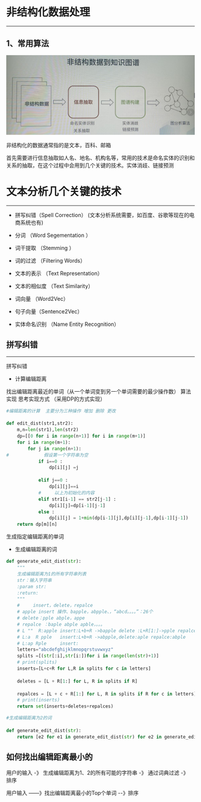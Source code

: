 # 非结构化数据处理

---

## 1、常用算法

![](/assets/kar19.png)

非结构化的数据通常指的是文本，百科、邮箱

首先需要进行信息抽取如人名、地名、机构名等，常用的技术是命名实体的识别和关系的抽取，在这个过程中会用到几个关键的技术。实体消歧、链接预测

# 文本分析几个关键的技术

---

* 拼写纠错（Spell Correction） \(文本分析系统需要，如百度、谷歌等现在的电商系统也有\)

* 分词 （Word Segementation ）

* 词干提取 （Stemming ）

* 词的过滤 （Filtering Words）

* 文本的表示 （Text Representation）

* 文本的相似度 （Text Similarity）

* 词向量 （Word2Vec）

* 句子向量（Sentence2Vec）

* 实体命名识别 （Name Entity Recognition）

## 拼写纠错

---

拼写纠错

* 计算编辑距离

找出编辑距离最近的单词（从一个单词变到另一个单词需要的最少操作数）  算法实现  思考实现方式  （采用DP的方式实现）

```py
#编辑距离的计算  主要分为三种操作 增加 删除 更改

def edit_dist(str1,str2):
    m,n=len(str1),len(str2)
    dp=[[0 for i in range(n+1)] for i in range(m+1)]
    for i in range(m+1):
        for j in range(n+1):
#             假设第一个字符串为空
            if i==0 :
                dp[i][j] =j

            elif j==0 :
                dp[i][j]==i
            #     以上为初始化的内容
            elif str1[i-1] == str2[j-1] :
                dp[i][j]=dp[i-1][j-1]
            else :
                dp[i][j] = 1+min(dp[i-1][j],dp[i][j-1],dp[i-1][j-1])
    return dp[m][n]
```

生成指定编辑距离的单词

* 生成编辑距离的词

```py
def generate_edit_dist(str):
    """
    生成编辑距离为1的所有字符串列表
    str：输入字符串
    :param str:
    :return:
    """
    #     insert，delete，repalce
    # apple insert 操作、bapple，abpple、，“abcd。。。。”：26个
    # delete：pple abple，appe
    # repalce ：baple abple apble，。。。
    # L ""  R:apple insert:L+b+R ->bapple delete :L+R[1:]->pple repalce:bpple
    # L:a  R pple   insert:L+b+R ->abpple,delete:aple repalce:abple
    # L:ap Rple     insert:
    letters="abcdefghijklmnopqrstuvwxyz"
    splits =[(str[:i],str[i:])for i in range(len(str)+1)]
    # print(splits)
    inserts=[L+c+R for L,R in splits for c in letters]

    deletes = [L + R[1:] for L, R in splits if R]

    repalces = [L + c + R[1:] for L, R in splits if R for c in letters]
    # print(inserts)
    return set(inserts+deletes+repalces)
```

```py
#生成编辑距离为2的词

def generate_edit_dist(str):
    return [e2 for e1 in generate_edit_dist(str) for e2 in generate_edit_dist(e1)]
```

## 如何找出编辑距离最小的

用户的输入  -》   生成编辑距离为1、2的所有可能的字符串     -》   通过词典过滤     -》    排序

用户输入 ——》找出编辑距离最小的Top个单词  --》排序







